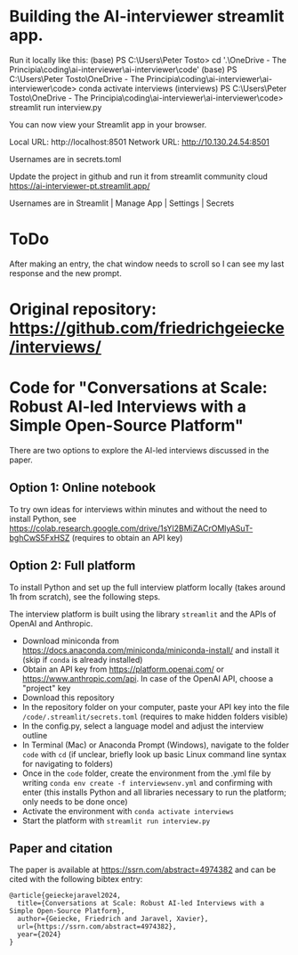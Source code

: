 # Building the AI-interviewer streamlit app.

Run it locally like this:
(base) PS C:\Users\Peter Tosto> cd '.\OneDrive - The Principia\coding\ai-interviewer\ai-interviewer\code\'
(base) PS C:\Users\Peter Tosto\OneDrive - The Principia\coding\ai-interviewer\ai-interviewer\code> conda activate interviews
(interviews) PS C:\Users\Peter Tosto\OneDrive - The Principia\coding\ai-interviewer\ai-interviewer\code> streamlit run interview.py

  You can now view your Streamlit app in your browser.

  Local URL: http://localhost:8501
  Network URL: http://10.130.24.54:8501

Usernames are in secrets.toml

Update the project in github and run it from streamlit community cloud
  https://ai-interviewer-pt.streamlit.app/

Usernames are in Streamlit | Manage App | Settings | Secrets

# ToDo
After making an entry, the chat window needs to scroll so I can see my last response and the new prompt.


# Original repository: https://github.com/friedrichgeiecke/interviews/

# Code for "Conversations at Scale: Robust AI-led Interviews with a Simple Open-Source Platform"

There are two options to explore the AI-led interviews discussed in the paper.

## Option 1: Online notebook

To try own ideas for interviews within minutes and without the need to install Python, see https://colab.research.google.com/drive/1sYl2BMiZACrOMlyASuT-bghCwS5FxHSZ (requires to obtain an API key)

## Option 2: Full platform

To install Python and set up the full interview platform locally (takes around 1h from scratch), see the following steps.

The interview platform is built using the library `streamlit` and the APIs of OpenAI and Anthropic.

- Download miniconda from https://docs.anaconda.com/miniconda/miniconda-install/ and install it (skip if `conda` is already installed)
- Obtain an API key from https://platform.openai.com/ or https://www.anthropic.com/api. In case of the OpenAI API, choose a "project" key
- Download this repository
- In the repository folder on your computer, paste your API key into the file `/code/.streamlit/secrets.toml` (requires to make hidden folders visible)
- In the config.py, select a language model and adjust the interview outline
- In Terminal (Mac) or Anaconda Prompt (Windows), navigate to the folder `code` with `cd` (if unclear, briefly look up basic Linux command line syntax for navigating to folders)
- Once in the `code` folder, create the environment from the .yml file by writing `conda env create -f interviewsenv.yml` and confirming with enter (this installs Python and all libraries necessary to run the platform; only needs to be done once)
- Activate the environment with `conda activate interviews`
- Start the platform with `streamlit run interview.py`


## Paper and citation

The paper is available at https://ssrn.com/abstract=4974382 and can be cited with the following bibtex entry:

```
@article{geieckejaravel2024,
  title={Conversations at Scale: Robust AI-led Interviews with a Simple Open-Source Platform},
  author={Geiecke, Friedrich and Jaravel, Xavier},
  url={https://ssrn.com/abstract=4974382},
  year={2024}
}
```
